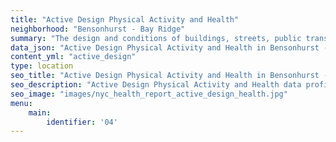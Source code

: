 ```yaml
---
title: "Active Design Physical Activity and Health"
neighborhood: "Bensonhurst - Bay Ridge"
summary: "The design and conditions of buildings, streets, public transportation and parks influence physical activity, use of active transportation and other healthy behavior. A neighborhood's features can also impact the safety of its residents."
data_json: "Active Design Physical Activity and Health in Bensonhurst - Bay Ridge"
content_yml: "active_design"
type: location
seo_title: "Active Design Physical Activity and Health in Bensonhurst - Bay Ridge"
seo_description: "Active Design Physical Activity and Health data profile for the Bensonhurst - Bay Ridge neighborhood of NYC."
seo_image: "images/nyc_health_report_active_design_health.jpg"
menu:
    main:
        identifier: '04'
---
```

